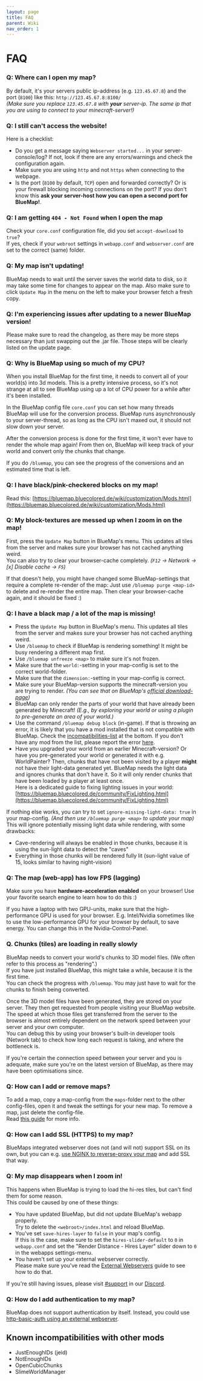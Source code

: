 ```yaml
---
layout: page
title: FAQ
parent: Wiki
nav_order: 1
---
```


# FAQ

### Q: Where can I open my map?
By default, it's your servers public ip-address (e.g. `123.45.67.8`) and the port (`8100`) like this: `http://123.45.67.8:8100/`  
*(Make sure you replace `123.45.67.8` with **your** server-ip. The same ip that you are using to connect to your minecraft-server!)*

### Q: I still can't access the website!
Here is a checklist:
- Do you get a message saying `Webserver started...` in your server-console/log? If not, look if there are any
  errors/warnings and check the configuration again.
- Make sure you are using `http` and not `https` when connecting to the webpage.
- Is the port (`8100` by default, `TCP`) open and forwarded correctly? Or is your firewall blocking incoming connections 
  on the port? If you don't know this **ask your server-host how you can open a second port for BlueMap!**.

### Q: I am getting `404 - Not Found` when I open the map
Check your `core.conf` configuration file, did you set `accept-download` to `true`?  
If yes, check if your `webroot` settings in `webapp.conf` and `webserver.conf` are set to the correct (same) folder.

### Q: My map isn't updating!
BlueMap needs to wait until the server saves the world data to disk, so it may take some time for changes to appear 
on the map. Also make sure to click `Update Map` in the menu on the left to make your browser fetch a fresh copy.

### Q: I'm experiencing issues after updating to a newer BlueMap version!
Please make sure to read the changelog, as there may be more steps necessary than just swapping out the .jar file. 
Those steps will be clearly listed on the update page.

### Q: Why is BlueMap using so much of my CPU?
When you install BlueMap for the first time, it needs to convert all of your world(s) into 3d models.
This is a pretty intensive process, so it's not strange at all to see BlueMap using up a lot of CPU power for a while after it's been installed.

In the BlueMap config file `core.conf` you can set how many threads BlueMap will use for the conversion process.
BlueMap runs asynchronously to your server-thread, so as long as the CPU isn't maxed out, it should not slow down your server.

After the conversion process is done for the first time, it won't ever have to render the whole map again!
From then on, BlueMap will keep track of your world and convert only the chunks that change.

If you do `/bluemap`, you can see the progress of the conversions and an estimated time that is left.

### Q: I have black/pink-checkered blocks on my map!
Read this: [https://bluemap.bluecolored.de/wiki/customization/Mods.html](https://bluemap.bluecolored.de/wiki/customization/Mods.html)

### Q: My block-textures are messed up when I zoom in on the map!
First, press the `Update Map` button in BlueMap's menu. This updates all tiles from the server and makes sure 
your browser has not cached anything weird.  
You can also try to clear your browser-cache completely. *(`F12` -> Network -> [x] Disable cache -> `F5`)*

If that doesn't help, you might have changed some BlueMap-settings that require a complete re-render of the map:
Just use `/bluemap purge <map-id>` to delete and re-render the entire map. Then clear your browser-cache again,
and it should be fixed :)

### Q: I have a black map / a lot of the map is missing!
- Press the `Update Map` button in BlueMap's menu. This updates all tiles from the server and makes sure your 
  browser has not cached anything weird.
- Use `/bluemap` to check if BlueMap is rendering something! It might be busy rendering a different map first.
- Use `/bluemap unfreeze <map>` to make sure it's not frozen.
- Make sure that the `world:`-setting in your map-config is set to the correct world-folder.
- Make sure that the `dimension:`-setting in your map-config is correct.
- Make sure your BlueMap-version supports the minecraft-version you are trying to render. *(You can see that on 
  BlueMap's [official download-page](https://github.com/BlueMap-Minecraft/BlueMap/releases/latest))*
- BlueMap can only render the parts of your world that have already been generated by Minecraft! *(E.g., by exploring
  your world or using a plugin to pre-generate an area of your world.)*
- Use the command `/bluemap debug block` (in-game). If that is throwing an error, it is likely that you have a mod 
  installed that is not compatible with BlueMap.
  Check the [incompatibilities-list](#known-incompatibilities-with-other-mods) at the bottom.
  If you don't have any mod from the list, please report the error
  [here](https://github.com/BlueMap-Minecraft/BlueMap/issues).
- Have you upgraded your world from an earlier Minecraft-version? Or have you pre-generated your world or generated it with e.g. WorldPainter? 
  Then, chunks that have not been visited by a player **might** not have their light-data generated yet. 
  BlueMap needs the light data and ignores chunks that don't have it.
  So it will only render chunks that have been loaded by a player at least once.  
  Here is a dedicated guide to fixing lighting issues in your world:
  [https://bluemap.bluecolored.de/community/FixLighting.html](https://bluemap.bluecolored.de/community/FixLighting.html)

If nothing else works, you can try to set `ignore-missing-light-data: true` in your 
map-config. *(And then use `/bluemap purge <map>` to update your map)*  
This will ignore potentially missing light data while rendering, with some drawbacks:
- Cave-rendering will always be enabled in those chunks, because it is using the sun-light data to detect the "caves"
- Everything in those chunks will be rendered fully lit (sun-light value of 15, looks similar to having night-vision)

### Q: The map (web-app) has low FPS (lagging)
Make sure you have **hardware-acceleration enabled** on your browser! 
Use your favorite search engine to learn how to do this :)

If you have a laptop with two GPU-units, make sure that the high-performance GPU is used for your browser. 
E.g. Intel/Nvidia sometimes like to use the low-performance GPU for your browser by default, to save energy.
You can change this in the Nvidia-Control-Panel.

### Q. Chunks (tiles) are loading in really slowly
BlueMap needs to convert your world's chunks to 3D model files. (We often refer to this process as "rendering".)  
If you have just installed BlueMap, this might take a while, because it is the first time.  
You can check the progress with `/bluemap`. You may just have to wait for the chunks to finish being converted.

Once the 3D model files have been generated, they are stored on your server.
They then get requested from people visiting your BlueMap website.  
The speed at which those files get transferred from the server to the browser is
almost entirely dependent on the network speed between your server and your own computer.  
You can debug this by using your browser's built-in developer tools (Network tab)
to check how long each request is taking, and where the bottleneck is.

If you're certain the connection speed between your server and you is adequate,
make sure you're on the latest version of BlueMap, as there may have been optimisations since.

### Q: How can I add or remove maps?
To add a map, copy a map-config from the `maps`-folder next to the other config-files, open it and tweak the settings 
for your new map. To remove a map, just delete the config-file.  
Read [this guide](https://bluemap.bluecolored.de/wiki/getting-started/Configuration.html#configuring-your-maps-adding--removing-maps) for more info.

### Q: How can I add SSL (HTTPS) to my map?
BlueMaps integrated webserver does not (and will not) support SSL on its own, 
but you can e.g. [use NGINX to reverse-proxy your map]({{site.baseurl}}/wiki/webserver/NginxProxy.html) 
and add SSL that way.

### Q: My map disappears when I zoom in!
This happens when BlueMap is trying to load the hi-res tiles, but can't find them for some reason.  
This could be caused by one of these things:  
- You have updated BlueMap, but did not update BlueMap's webapp properly.  
  Try to delete the `<webroot>/index.html` and reload BlueMap.
- You've set `save-hires-layer` to `false` in your map's config.  
  If this is the case, make sure to set the `hires-slider-default` to `0` in `webapp.conf` and set the 
  "Render Distance - Hires Layer" slider down to `0` in the webapps settings-menu.
- You haven't set up your external webserver correctly.  
  Please make sure you've read the [External Webservers]({{site.baseurl}}/wiki/webserver/) guide to see how to do that.

If you're still having issues, please visit [#support](https://discord.com/channels/665868367416131594/751804128749027421) in our [Discord](https://bluecolo.red/map-discord).  

### Q: How do I add authentication to my map?
BlueMap does not support authentication by itself. Instead, you could use [http-basic-auth using an external webserver](https://docs.nginx.com/nginx/admin-guide/security-controls/configuring-http-basic-authentication/).

## Known incompatibilities with other mods
- JustEnoughIDs (jeid)
- NotEnoughIDs
- OpenCubicChunks
- SlimeWorldManager
